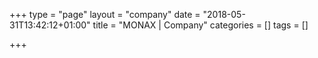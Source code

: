 +++
type = "page"
layout = "company"
date = "2018-05-31T13:42:12+01:00"
title = "MONAX | Company"
categories = []
tags = []

+++
